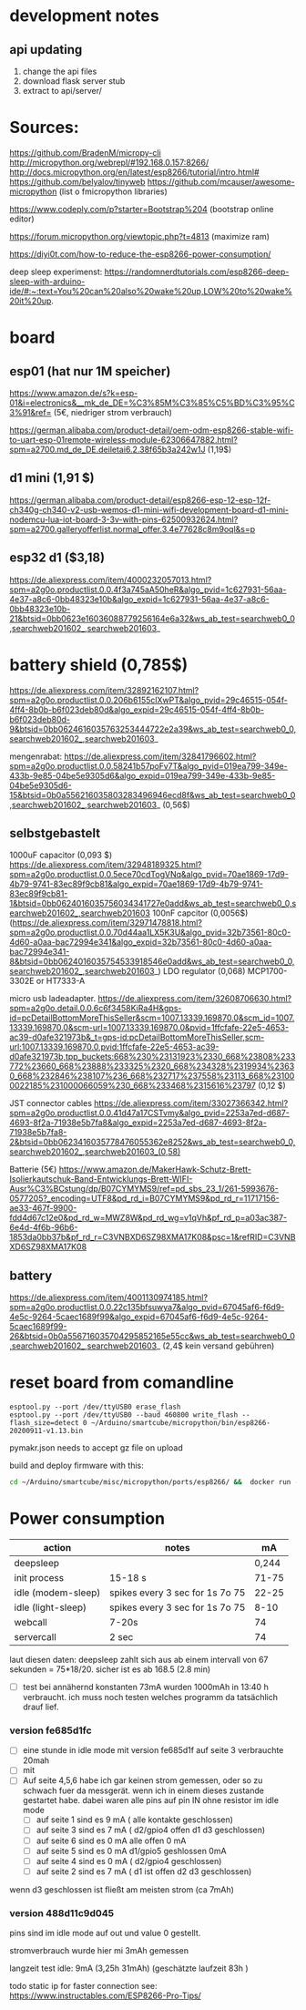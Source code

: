 # development notes
## api updating
1. change the api files
2. download flask server stub
3. extract to api/server/

# Sources:
https://github.com/BradenM/micropy-cli
http://micropython.org/webrepl/#192.168.0.157:8266/
http://docs.micropython.org/en/latest/esp8266/tutorial/intro.html#
https://github.com/belyalov/tinyweb
https://github.com/mcauser/awesome-micropython (list o fmicropython libraries)

https://www.codeply.com/p?starter=Bootstrap%204 (bootstrap online editor)

https://forum.micropython.org/viewtopic.php?t=4813 (maximize ram)

https://diyi0t.com/how-to-reduce-the-esp8266-power-consumption/

deep sleep experimenst:
https://randomnerdtutorials.com/esp8266-deep-sleep-with-arduino-ide/#:~:text=You%20can%20also%20wake%20up,LOW%20to%20wake%20it%20up.

# board
## esp01 (hat nur 1M speicher)
https://www.amazon.de/s?k=esp-01&i=electronics&__mk_de_DE=%C3%85M%C3%85%C5%BD%C3%95%C3%91&ref=
(5€, niedriger strom verbrauch)

https://german.alibaba.com/product-detail/oem-odm-esp8266-stable-wifi-to-uart-esp-01remote-wireless-module-62306647882.html?spm=a2700.md_de_DE.deiletai6.2.38f65b3a242w1J (1,19$)



## d1 mini (1,91 $)
https://german.alibaba.com/product-detail/esp8266-esp-12-esp-12f-ch340g-ch340-v2-usb-wemos-d1-mini-wifi-development-board-d1-mini-nodemcu-lua-iot-board-3-3v-with-pins-62500932624.html?spm=a2700.galleryofferlist.normal_offer.3.4e77628c8m9oql&s=p


## esp32 d1 ($3,18)
https://de.aliexpress.com/item/4000232057013.html?spm=a2g0o.productlist.0.0.4f3a745aA50heR&algo_pvid=1c627931-56aa-4e37-a8c6-0bb48323e10b&algo_expid=1c627931-56aa-4e37-a8c6-0bb48323e10b-21&btsid=0bb0623e16036088779256164e6a32&ws_ab_test=searchweb0_0,searchweb201602_,searchweb201603_

# battery shield (0,785$)
https://de.aliexpress.com/item/32892162107.html?spm=a2g0o.productlist.0.0.206b6155clXwPT&algo_pvid=29c46515-054f-4ff4-8b0b-b6f023deb80d&algo_expid=29c46515-054f-4ff4-8b0b-b6f023deb80d-9&btsid=0bb0624616035763253444722e2a39&ws_ab_test=searchweb0_0,searchweb201602_,searchweb201603_

mengenrabat:
https://de.aliexpress.com/item/32841796602.html?spm=a2g0o.productlist.0.0.58241b57poFv7T&algo_pvid=019ea799-349e-433b-9e85-04be5e9305d6&algo_expid=019ea799-349e-433b-9e85-04be5e9305d6-15&btsid=0b0a556216035803283496946ecd8f&ws_ab_test=searchweb0_0,searchweb201602_,searchweb201603_ (0,56$)


## selbstgebastelt
1000uF capacitor (0,093 \$)  https://de.aliexpress.com/item/32948189325.html?spm=a2g0o.productlist.0.0.5ece70cdTogVNq&algo_pvid=70ae1869-17d9-4b79-9741-83ec89f9cb81&algo_expid=70ae1869-17d9-4b79-9741-83ec89f9cb81-1&btsid=0bb0624016035756034341727e0add&ws_ab_test=searchweb0_0,searchweb201602_,searchweb201603
100nF capcitor (0,0056$)(https://de.aliexpress.com/item/32971478818.html?spm=a2g0o.productlist.0.0.70d44aa1LX5K3U&algo_pvid=32b73561-80c0-4d60-a0aa-bac72994e341&algo_expid=32b73561-80c0-4d60-a0aa-bac72994e341-8&btsid=0bb0624016035754533918546e0add&ws_ab_test=searchweb0_0,searchweb201602_,searchweb201603_)
LDO regulator (0,068) MCP1700-3302E or HT7333-A


micro usb ladeadapter.
https://de.aliexpress.com/item/32608706630.html?spm=a2g0o.detail.0.0.6c6f3458KiRa4H&gps-id=pcDetailBottomMoreThisSeller&scm=1007.13339.169870.0&scm_id=1007.13339.169870.0&scm-url=1007.13339.169870.0&pvid=1ffcfafe-22e5-4653-ac39-d0afe321973b&_t=gps-id:pcDetailBottomMoreThisSeller,scm-url:1007.13339.169870.0,pvid:1ffcfafe-22e5-4653-ac39-d0afe321973b,tpp_buckets:668%230%23131923%2330_668%23808%233772%23660_668%23888%233325%2320_668%234328%2319934%23630_668%232846%238107%236_668%232717%237558%23113_668%231000022185%231000066059%230_668%233468%2315616%23797
 (0,12 $)


JST connector cables
https://de.aliexpress.com/item/33027366342.html?spm=a2g0o.productlist.0.0.41d47a17CSTvmy&algo_pvid=2253a7ed-d687-4693-8f2a-71938e5b7fa8&algo_expid=2253a7ed-d687-4693-8f2a-71938e5b7fa8-2&btsid=0bb0623416035778476055362e8252&ws_ab_test=searchweb0_0,searchweb201602_,searchweb201603_(0,58)


Batterie (5€)
https://www.amazon.de/MakerHawk-Schutz-Brett-Isolierkautschuk-Band-Entwicklungs-Brett-WIFI-Ausr%C3%BCstung/dp/B07CYMYMS9/ref=pd_sbs_23_1/261-5993676-0577205?_encoding=UTF8&pd_rd_i=B07CYMYMS9&pd_rd_r=11717156-ae33-467f-9900-fdd4d67c12e0&pd_rd_w=MWZ8W&pd_rd_wg=v1qVh&pf_rd_p=a03ac387-6e4d-4f6b-96b6-1853da0bb37b&pf_rd_r=C3VNBXD6SZ98XMA17K08&psc=1&refRID=C3VNBXD6SZ98XMA17K08

## battery
https://de.aliexpress.com/item/4001130974185.html?spm=a2g0o.productlist.0.0.22c135bfsuwya7&algo_pvid=67045af6-f6d9-4e5c-9264-5caec1689f99&algo_expid=67045af6-f6d9-4e5c-9264-5caec1689f99-26&btsid=0b0a556716035704295852165e55cc&ws_ab_test=searchweb0_0,searchweb201602_,searchweb201603_ (2,4$ kein versand gebühren)

# reset board from comandline
```
esptool.py --port /dev/ttyUSB0 erase_flash
esptool.py --port /dev/ttyUSB0 --baud 460800 write_flash --flash_size=detect 0 ~/Arduino/smartcube/micropython/bin/esp8266-20200911-v1.13.bin 
```

pymakr.json needs to accept gz file on upload

build and deploy firmware with this:
```bash
cd ~/Arduino/smartcube/misc/micropython/ports/esp8266/ &&  docker run --rm -v $HOME:$HOME -u 1000 -w $PWD larsks/esp-open-sdk make clean  &&  docker run --rm -v $HOME:$HOME -u 1000 -w $PWD larsks/esp-open-sdk make && esptool.py --port /dev/ttyUSB0 erase_flash && esptool.py --port /dev/ttyUSB0 --baud 460800 write_flash --flash_size=detect 0 ~/Arduino/smartcube/misc/micropython/ports/esp8266/build-GENERIC/firmware-combined.bin
```


# Power consumption

|action|notes|mA|
|-|-|-|
|deepsleep| | 0,244 |
|init process | 15-18 s| 71-75 |
|idle (modem-sleep)| spikes every 3 sec for 1s 7o 75 | 22-25 |
|idle (light-sleep)| spikes every 3 sec for 1s 7o 75 | 8-10 |
|webcall| 7-20s | 74 |
|servercall| 2 sec| 74 |

laut diesen daten: deepsleep zahlt sich aus ab einem intervall von 67 sekunden = 75*18/20. sicher ist es ab 168.5 (2.8 min)

- [ ] test bei annähernd konstanten 73mA wurden 1000mAh in 13:40 h verbraucht. ich muss noch testen welches programm da tatsächlich drauf lief.

### version fe685d1fc

- [ ] eine stunde in idle mode mit version fe685d1f auf seite 3 verbrauchte 20mah
- [ ] mit 
- [ ] Auf seite 4,5,6 habe ich gar keinen strom gemessen, oder so zu schwach fuer da messgerät. wenn ich in einem dieses zustande gestartet habe. dabei waren alle pins auf pin IN ohne resistor im idle mode
  - [ ] auf seite 1 sind es 9 mA ( alle kontakte geschlossen)
  - [ ] auf seite 3 sind es 7 mA ( d2/gpio4 offen d1 d3 geschlossen)
  - [ ] auf seite 6 sind es 0 mA  alle offen 0 mA
  - [ ] auf seite 5 sind es 0 mA  d1/gpio5 geshlossen 0mA
  - [ ] auf seite 4 sind es 0 mA  ( d2/gpio4 geschlossen)
  - [ ] auf seite 2 sind es 7 mA ( d1 ist offen  d2 d3 geschlossen)

wenn d3 geschlossen ist fließt am meisten strom (ca 7mAh)

### version 488d11c9d045

pins sind im idle mode auf out und value 0 gestellt.

stromverbrauch wurde hier mi 3mAh gemessen

langzeit test idle:  9mA  (3,25h 31mAh) (geschätzte laufzeit 83h )

todo static ip for faster connection see: https://www.instructables.com/ESP8266-Pro-Tips/
